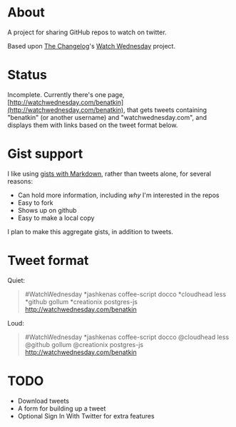# About

A project for sharing GitHub repos to watch on twitter.

Based upon [The Changelog](http://thechangelog.com/)'s [Watch Wednesday](http://thechangelog.com/post/1167855730/watchwednesday-20100922) project.

# Status

Incomplete. Currently there's one page, [http://watchwednesday.com/benatkin](http://watchwednesday.com/benatkin),
that gets tweets containing "benatkin" (or another username) and "watchwednesday.com", and displays them with links based on
the tweet format below.

# Gist support

I like using [gists with Markdown](http://gist.github.com/603634), rather than tweets alone, for several reasons:

* Can hold more information, including *why* I'm interested in the repos
* Easy to fork
* Shows up on github
* Easy to make a local copy

I plan to make this aggregate gists, in addition to tweets.

# Tweet format

Quiet:

> \#WatchWednesday \*jashkenas coffee-script docco \*cloudhead less \*github gollum \*creationix postgres-js http://watchwednesday.com/benatkin

Loud:

> \#WatchWednesday \*jashkenas coffee-script docco @cloudhead less @github gollum @creationix postgres-js http://watchwednesday.com/benatkin

# TODO

* Download tweets
* A form for building up a tweet
* Optional Sign In With Twitter for extra features
